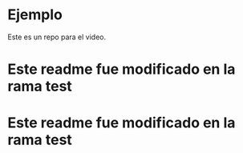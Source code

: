 # Ejemplo
Este es un repo para el video.

# Este readme fue modificado en la rama test
# Este readme fue modificado en la rama test